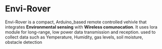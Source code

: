 # Envi-Rover

Envi-Rover is a compact, Arduino_based remote controlled vehivle that integrates **Environmental sensing** with **Wireless comunocation**.
It uses lora module for long-range, low power data transmission and reception.
used to collect data such as Yemperature, Humidity, gas levels, soil moisture, obstacle detection
